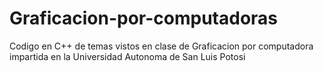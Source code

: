 # Graficacion-por-computadoras
Codigo en C++ de temas vistos en clase de Graficacion por computadora impartida en la Universidad Autonoma de San Luis Potosi

